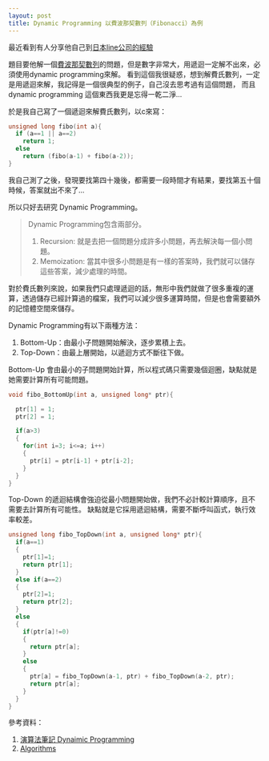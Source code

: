 ```yaml
---
layout: post
title: Dynamic Programming 以費波那契數列（Fibonacci）為例
---
```


最近看到有人分享他自己到[日本line公司的經驗](http://wangyung.blogspot.tw/2016/05/blog-post.html)

題目要他解一個[費波那契數列](https://zh.wikipedia.org/wiki/斐波那契数列)的問題，但是數字非常大，用遞迴一定解不出來，必須使用dynamic programming來解。
看到這個我很疑惑，想到解費氏數列，一定是用遞迴來解，我記得是一個很典型的例子，自己沒去思考過有這個問題，
而且dynamic programming 這個東西我更是忘得一乾二淨...

於是我自己寫了一個遞迴來解費氏數列，以c來寫：

```c
unsigned long fibo(int a){
  if (a==1 || a==2)
    return 1;
  else
    return (fibo(a-1) + fibo(a-2));
}
```

我自己測了之後，發現要找第四十幾後，都需要一段時間才有結果，要找第五十個時候，答案就出不來了...

所以只好去研究 Dynamic Programming。

>Dynamic Programming包含兩部分。
>1. Recursion: 就是去把一個問題分成許多小問題，再去解決每一個小問題。
>2. Memoization: 當其中很多小問題是有一樣的答案時，我們就可以儲存這些答案，減少處理的時間。

對於費氏數列來說，如果我們只處理遞迴的話，無形中我們就做了很多重複的運算，透過儲存已經計算過的檔案，我們可以減少很多運算時間，但是也會需要額外的記憶體空間來儲存。

Dynamic Programming有以下兩種方法：

1. Bottom-Up：由最小子問題開始解決，逐步累積上去。
2. Top-Down：由最上層開始，以遞迴方式不斷往下做。



Bottom-Up 會由最小的子問題開始計算，所以程式碼只需要幾個迴圈，缺點就是她需要計算所有可能問題。

```c
void fibo_BottomUp(int a, unsigned long* ptr){

  ptr[1] = 1;
  ptr[2] = 1;

  if(a>3)
  {
    for(int i=3; i<=a; i++)
    {
      ptr[i] = ptr[i-1] + ptr[i-2];
    }
  }
}
```

Top-Down  的遞迴結構會強迫從最小問題開始做，我們不必計較計算順序，且不需要去計算所有可能性。
缺點就是它採用遞迴結構，需要不斷呼叫函式，執行效率較差。

```c
unsigned long fibo_TopDown(int a, unsigned long* ptr){
  if(a==1)
  {
    ptr[1]=1;
    return ptr[1];
  }
  else if(a==2)
  {
    ptr[2]=1;
    return ptr[2];
  }
  else
  {
    if(ptr[a]!=0)
    {
      return ptr[a];
    }
    else
    {
      ptr[a] = fibo_TopDown(a-1, ptr) + fibo_TopDown(a-2, ptr);
      return ptr[a];
    }
  }
}
```


參考資料：
1. [演算法筆記 Dynaimic Programming](http://www.csie.ntnu.edu.tw/~u91029/DynamicProgramming.html#1)
2. [Algorithms](http://algorithms.tutorialhorizon.com/introduction-to-dynamic-programming-fibonacci-series/)
